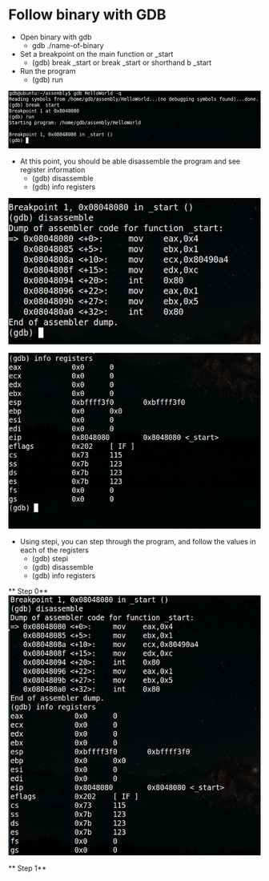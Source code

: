 # Follow binary with GDB

* Open binary with gdb
    * gdb ./name-of-binary
* Set a breakpoint on the main function or _start
    * (gdb) break _start or break _start or shorthand b _start
* Run the program
    * (gdb) run

<kbd><img src="https://github.com/billburn/assembly/blob/master/Inspecting%20Binaries%20with%20GDB/Screen-Captures/break-01.png" /></kbd>
* At this point, you should be able disassemble the program and see register information
    * (gdb) disassemble
    * (gdb) info registers

<kbd><img src="https://github.com/billburn/assembly/blob/master/Inspecting%20Binaries%20with%20GDB/Screen-Captures/disassemble-01.png" /></kbd>

<kbd><img src="https://github.com/billburn/assembly/blob/master/Inspecting%20Binaries%20with%20GDB/Screen-Captures/registers-01.png" /></kbd>

* Using stepi, you can step through the program, and follow the values in each of the registers
    * (gdb) stepi
    * (gdb) disassemble
    * (gdb) info registers

** Step 0**
<kbd><img src="https://github.com/billburn/assembly/blob/master/Inspecting%20Binaries%20with%20GDB/Screen-Captures/stepi-00.png" /></kbd>

** Step 1**